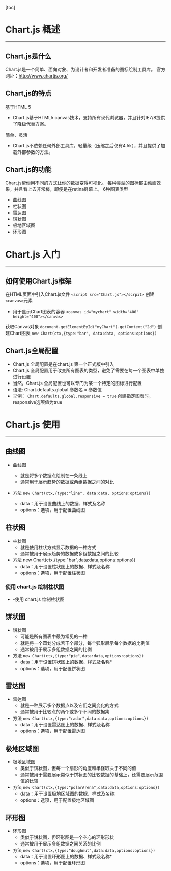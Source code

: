[toc]

# Chart.js 概述

---

## Chart.js是什么

Chart.js是一个简单、面向对象、为设计者和开发者准备的图标绘制工具库。
官方网址：http://www.chartjs.org/

## Chart,js的特点

基于HTML 5

* Chart.js基于HTML5 canvas技术，支持所有现代浏览器，并且针对IE7/8提供了降级代替方案。

简单、灵活

* Chart.js不依赖任何外部工具库，轻量级（压缩之后仅有4.5k），并且提供了加载外部参数的方法。

## Chart.js的功能

Chart.js帮你用不同的方式让你的数据变得可视化。
每种类型的图标都由动画效果，并且看上去非常棒，即便是在retina屏幕上。
6种图表类型

* 曲线图
* 柱状图
* 雷达图
* 饼状图
* 极地区域图
* 环形图
  
# Chart.js 入门

---

## 如何使用Chart.js框架

在HTML页面中引入Chart.js文件
`<script src="Chart.js"></scrpit>`
创建`<canvas>`元素

* 用于显示Chart图表的容器
  `<canvas id="mychart" width="400" height="400"></canvas>`

获取Canvas对象
`document.getElementById("myChart").getContext("2d")`
创建Chart图表
`new Chart(ctx,{type:"bar", data:data, options:options})`

## Chart.js全局配置

* Chart.js 全局配置是在chart.js 第一个正式版中引入
* Chart.js 全局配置用于改变所有图表的类型，避免了需要在每一个图表中单独进行设置
* 当然，Chart.js 全局配置也可以专门为某一个特定的图标进行配置
* 语法:
Chart.defaults.global.参数名 = 参数值
* 举例：
`Chart.defaults.global.responsive = true`
创建指定图表时，responsive选项值为true

# Chart.js 使用

---

## 曲线图

* 曲线图
  * 就是将多个数据点绘制在一条线上
  * 通常用于展示趋势的数据或两组数据之间的对比

* 方法
  `new Chart(ctx,{type:"line", data:data, options:options})`
  * data：用于设置曲线上的数据、样式及名称
  * options：选项，用于配置曲线图

## 柱状图

* 柱状图
  * 就是使用柱状方式显示数据的一种方式
  * 通常被用于展示趋势的数据或多组数据之间的比较
* 方法
  new Chart(ctx,{type:"bar",data:data,options:options})
  * data：用于设置柱状图上的数据、样式及名称
  * options：选项，用于配置柱状图

### 使用 chart.js 绘制柱状图

* -使用 chart.js 绘制柱状图

## 饼状图

* 饼状图
  * 可能是所有图表中最为常见的一种
  * 就是将一个圆划分成若干个部分，每个弧形展示每个数据的比例值
  * 通常被用于展示多组数据之间的比例
* 方法
  `new Chart(ctx,{type:"pie",data:data,options:options})`
  * data：用于设置饼状图上的数据、样式及名称*
  * options：选项，用于配置饼状图

## 雷达图

* 雷达图
  * 就是一种展示多个数据点以及它们之间变化的方式
  * 通常被用于比较点的两个或多个不同的数据集
* 方法
  `new Chart(ctx,{type:"radar",data:data,options:options})`
  * data：用于设置雷达图上的数据、样式及名称
  * options：选项，用于配置雷达图

## 极地区域图

* 极地区域图
  * 类似于饼状图，但每一个扇形的角度和半径取决于不同的值
  * 通常被用于需要展示类似于饼状图的比较数据的基础上，还需要展示范围值的比较
* 方法
  `new Chart(ctx,{type:"polarArena",data:data,options:options})`
  * data：用于设置极地区域图的数据、样式及名称
  * options：选项，用于配置极地区域图

## 环形图

* 环形图
  * 类似于饼状图，但环形图是一个空心的环形形状
  * 通常被用于展示多组数据之间关系的比例
* 方法
  `new Chart(ctx,{type:"doughnut",data:data,options:options})`
  * data：用于设置环形图上的数据、样式及名称*
  * options：选项，用于配置环形图